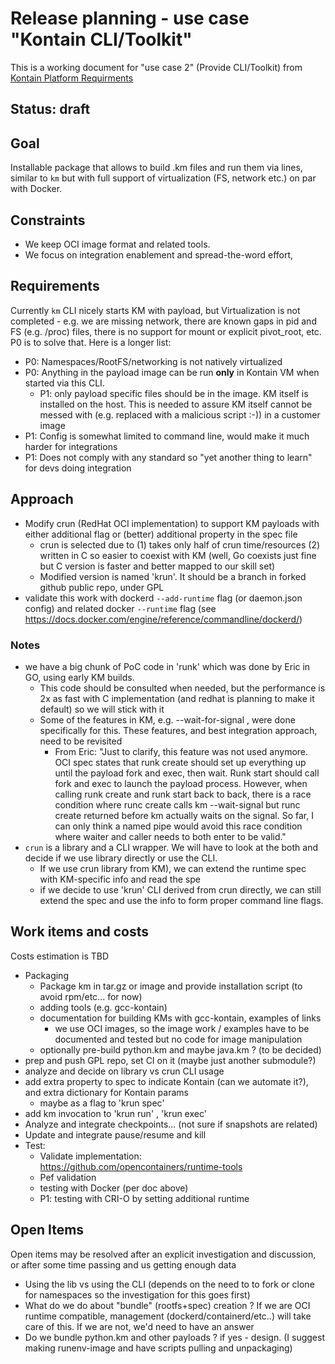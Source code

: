 # Release planning - use case "Kontain CLI/Toolkit"

This is a working document for "use case 2" (Provide CLI/Toolkit) from [Kontain Platform Requirments](https://docs.google.com/document/d/1LPeGZEuRdgeGx-fvsZ3Gs8ltYp6xOB7MCk10zFwtpsE/edit#)

## Status: draft

## Goal

Installable package that allows to build .km files and run them via lines, similar to `km` but with full support of virtualization (FS, network etc.) on par with Docker.

## Constraints

* We keep OCI image format and related tools.
* We focus on integration enablement and spread-the-word effort,

## Requirements

Currently `km` CLI nicely starts KM with payload, but Virtualization is not completed - e.g. we are missing network, there are known gaps in pid and FS (e.g. /proc) files, there is no support for mount or explicit pivot_root, etc.  P0 is to solve that. Here is a longer list:

* P0: Namespaces/RootFS/networking is not natively virtualized
* P0: Anything in the payload image can be run **only** in Kontain VM when started via this CLI.
  * P1: only payload specific files should be in the image. KM itself is installed on the host. This is needed to assure KM itself cannot be messed with (e.g. replaced with a malicious script  :-)) in a customer image
* P1: Config is somewhat limited to command line, would make it much harder for integrations
* P1: Does not comply with any standard so "yet another thing to learn" for devs doing integration

## Approach

* Modify crun (RedHat OCI implementation) to support KM payloads with either additional flag or (better) additional property in the spec file
  * crun is selected due to (1) takes only half of crun time/resources (2) written in C so easier to coexist with KM (well, Go coexists just fine but C version is faster and better mapped to our skill set)
  * Modified version is named 'krun'. It should be a branch in forked github public repo, under GPL
* validate this work with dockerd `--add-runtime` flag (or daemon.json config) and related docker `--runtime` flag (see https://docs.docker.com/engine/reference/commandline/dockerd/)

### Notes

* we have a big chunk of PoC code in 'runk' which was done by Eric in GO, using early KM builds.
  * This code should be consulted when needed, but the performance is 2x as fast with C implementation (and redhat is planning to make it default) so we will stick with it
  * Some of the features in KM, e.g. --wait-for-signal , were done specifically for this. These features, and best integration approach, need to be revisited
    * From Eric: "Just to clarify, this feature was not used anymore. OCI spec states that runk create should set up everything up until the payload fork and exec, then wait. Runk start should call fork and exec to launch the payload process. However, when calling runk create and runk start back to back, there is a race condition where runc create calls km --wait-signal but runc create returned before km actually waits on the signal. So far, I can only think a named pipe would avoid this race condition where waiter and caller needs to both enter to be valid."
* `crun` is a library and a CLI wrapper. We will have to look at the both and decide if we use library directly or use the CLI.
  * If we use crun library from KM), we can extend the runtime spec with KM-specific info and read the spe
  * if we decide to use 'krun' CLI derived from crun directly, we can still extend the spec and use the info to form proper command line flags.

## Work items and costs

Costs estimation is TBD

* Packaging
  * Package km in tar.gz or image and provide installation script (to avoid rpm/etc... for now)
  * adding tools (e.g. gcc-kontain)
  * documentation for building KMs with gcc-kontain, examples of links
    * we use OCI images, so the image work / examples have to be documented and tested but no code for image manipulation
  * optionally pre-build python.km and maybe java.km ? (to be decided)
* prep and push GPL repo, set CI on it (maybe just another submodule?)
* analyze and decide on library vs crun CLI usage
* add extra property to spec to indicate Kontain (can we automate it?), and extra dictionary for Kontain params
  * maybe as a flag to 'krun spec'
* add km invocation to 'krun run' , 'krun exec'
* Analyze and integrate checkpoints... (not sure if snapshots are related)
* Update and integrate pause/resume and kill
* Test:
  * Validate implementation: https://github.com/opencontainers/runtime-tools
  * Pef validation
  * testing with Docker (per doc above)
  * P1: testing with CRI-O by setting additional runtime

## Open Items

Open items may be resolved after an explicit investigation and discussion, or after some time passing and us getting enough data

* Using the lib vs using the CLI (depends on the need to to fork or clone for namespaces so the investigation for this goes first)
* What do we do about "bundle" (rootfs+spec) creation ? If we are OCI runtime compatible, management (dockerd/containerd/etc..) will take care of this. If we are not, we'd need to have an answer
* Do we bundle python.km and other payloads ? if yes - design. (I suggest making runenv-image and have scripts pulling and unpackaging)
